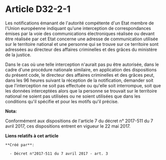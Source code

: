 # Article D32-2-1

Les notifications émanant de l'autorité compétente d'un Etat membre de l'Union européenne indiquant qu'une interception de
correspondances émises par la voie des communications électroniques réalisée ou devant être réalisée par cet Etat concerne
une adresse de communication utilisée sur le territoire national et une personne qui se trouve sur ce territoire sont
adressées au directeur des affaires criminelles et des grâces du ministère de la justice.

Dans le cas où une telle interception n'aurait pas pu être autorisée, dans le cadre d'une procédure nationale similaire, en
application des dispositions du présent code, le directeur des affaires criminelles et des grâces peut, dans les 96 heures
suivant la réception de la notification, demander soit que l'interception ne soit pas effectuée ou qu'elle soit interrompue,
soit que les données interceptées alors que la personne se trouvait sur le territoire national ne soient pas utilisées ou ne
soient utilisées que dans les conditions qu'il spécifie et pour les motifs qu'il précise.

**Nota:**

Conformément aux dispositions de l'article 7 du décret n° 2017-511 du 7 avril 2017, ces dispositions entrent en vigueur le 22
mai 2017.

**Liens relatifs à cet article**

	**Créé par**:

	  - Décret n°2017-511 du 7 avril 2017 - art. 3

